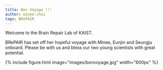 ```yaml
---
title: Bon Voyage !!!
author: minee-choi
tags: BRePAIR
---
```


Welcome to the Brain Repair Lab of KAIST.

BRePAIR has set off her hopeful voyage with Minee, Eunjin and Seungju onboard.
Please be with us and bless our two young scientists with great potential.

{% include figure.html image="images/bonvoyage.jpg" width="600px" %}

